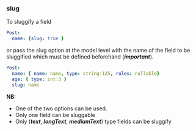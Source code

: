 ### slug

To sluggify a field

```yaml
Post:
  name: {slug: true }
```

or pass the slug option at the model level with the name of the field to be sluggified which must be defined beforehand (***important***).

```yaml
Post:
  name: { name: name, type: string:125, rules: nullable}
  age: { type: int:3 }
  slug: name
```

**NB:**

- One of the two options can  be used.
- Only one field can be sluggable
- Only  (***text***, ***longText***, ***mediumText***) type fields can be sluggify